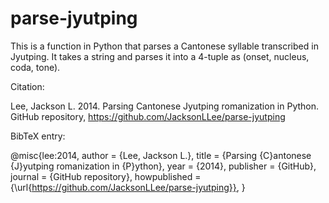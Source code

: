 parse-jyutping
==============

This is a function in Python that parses a Cantonese syllable transcribed in Jyutping. It takes a string and parses it into a 4-tuple as (onset, nucleus, coda, tone).

Citation:

Lee, Jackson L. 2014. Parsing Cantonese Jyutping romanization in Python. GitHub repository, https://github.com/JacksonLLee/parse-jyutping

BibTeX entry:

@misc{lee:2014,
  author = {Lee, Jackson L.},
  title = {Parsing {C}antonese {J}yutping romanization in {P}ython},
  year = {2014},
  publisher = {GitHub},
  journal = {GitHub repository},
  howpublished = {\url{https://github.com/JacksonLLee/parse-jyutping}},
}
